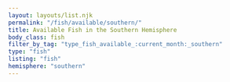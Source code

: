 ```yaml
---
layout: layouts/list.njk
permalink: "/fish/available/southern/"
title: Available Fish in the Southern Hemisphere
body_class: fish
filter_by_tag: "type_fish_available_:current_month:_southern"
type: "fish"
listing: "fish"
hemisphere: "southern"
---
```

